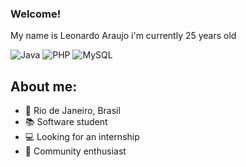 ### Welcome!

My name is Leonardo Araujo i'm currently 25 years old

![Java](https://img.shields.io/badge/java-%23ED8B00.svg?style=for-the-badge&logo=java&logoColor=white)
![PHP](https://img.shields.io/badge/php-%23777BB4.svg?style=for-the-badge&logo=php&logoColor=white)
![MySQL](https://img.shields.io/badge/mysql-%2300f.svg?style=for-the-badge&logo=mysql&logoColor=white)

## About me:

- 📍 Rio de Janeiro, Brasil
- 📚 Software student
- 💻 Looking for an internship
- 💜 Community enthusiast

